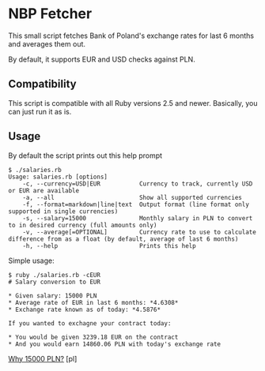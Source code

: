 # NBP Fetcher

This small script fetches Bank of Poland's exchange rates for last 6 months and averages them out.

By default, it supports EUR and USD checks against PLN.

## Compatibility

This script is compatible with all Ruby versions 2.5 and newer. Basically, you can just run it as is.

## Usage

By default the script prints out this help prompt

```shell
$ ./salaries.rb
Usage: salaries.rb [options]
    -c, --currency=USD|EUR           Currency to track, currently USD or EUR are available
    -a, --all                        Show all supported currencies
    -f, --format=markdown|line|text  Output format (line format only supported in single currencies)
    -s, --salary=15000               Monthly salary in PLN to convert to in desired currency (full amounts only)
    -v, --average[=OPTIONAL]         Currency rate to use to calculate difference from as a float (by default, average of last 6 months)
    -h, --help                       Prints this help
```

Simple usage:

```
$ ruby ./salaries.rb -cEUR
# Salary conversion to EUR

* Given salary: 15000 PLN
* Average rate of EUR in last 6 months: *4.6308*
* Exchange rate known as of today: *4.5876*

If you wanted to exchagne your contract today:

* You would be given 3239.18 EUR on the contract
* And you would earn 14860.06 PLN with today's exchange rate
```

[Why 15000 PLN?](https://geek.justjoin.it/programista-15k-czyli-wszystko-co-musisz-wiedziec-o-pracy-w-it-w-polsce) [pl]
